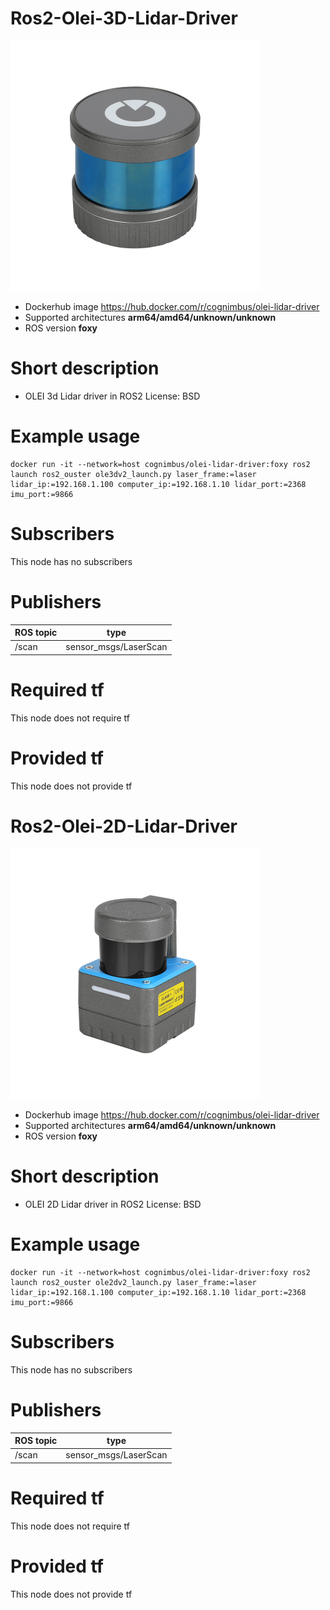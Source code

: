 # Ros2-Olei-3D-Lidar-Driver

<img src="./ros2-olei-3d-lidar-driver/olei3D.jpg" alt="ros2-olei-3d-lidar-driver" width="400"/>

* Dockerhub image https://hub.docker.com/r/cognimbus/olei-lidar-driver
* Supported architectures <b>arm64/amd64/unknown/unknown</b>
* ROS version <b>foxy
</b>

# Short description
* OLEI 3d Lidar driver in ROS2
License: BSD

# Example usage
```
docker run -it --network=host cognimbus/olei-lidar-driver:foxy ros2 launch ros2_ouster ole3dv2_launch.py laser_frame:=laser lidar_ip:=192.168.1.100 computer_ip:=192.168.1.10 lidar_port:=2368 imu_port:=9866
```

# Subscribers
This node has no subscribers


# Publishers
ROS topic | type
--- | ---
/scan | sensor_msgs/LaserScan


# Required tf
This node does not require tf


# Provided tf
This node does not provide tf


# Ros2-Olei-2D-Lidar-Driver

<img src="./ros2-olei-2d-lidar-driver/olei2D.jpg" alt="ros2-olei-2d-lidar-driver" width="400"/>

* Dockerhub image https://hub.docker.com/r/cognimbus/olei-lidar-driver
* Supported architectures <b>arm64/amd64/unknown/unknown</b>
* ROS version <b>foxy
</b>

# Short description
* OLEI 2D Lidar driver in ROS2
License: BSD

# Example usage
```
docker run -it --network=host cognimbus/olei-lidar-driver:foxy ros2 launch ros2_ouster ole2dv2_launch.py laser_frame:=laser lidar_ip:=192.168.1.100 computer_ip:=192.168.1.10 lidar_port:=2368 imu_port:=9866
```

# Subscribers
This node has no subscribers


# Publishers
ROS topic | type
--- | ---
/scan | sensor_msgs/LaserScan


# Required tf
This node does not require tf


# Provided tf
This node does not provide tf


